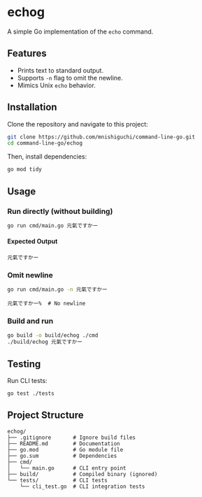 # echog

A simple Go implementation of the `echo` command.

## Features

- Prints text to standard output.
- Supports `-n` flag to omit the newline.
- Mimics Unix `echo` behavior.

## Installation

Clone the repository and navigate to this project:

```sh
git clone https://github.com/mnishiguchi/command-line-go.git
cd command-line-go/echog
```

Then, install dependencies:

```sh
go mod tidy
```

## Usage

### Run directly (without building)

```sh
go run cmd/main.go 元氣ですかー
```

#### Expected Output

```
元氣ですかー
```

### Omit newline

```sh
go run cmd/main.go -n 元氣ですかー
```

```
元氣ですかー%  # No newline
```

### Build and run

```sh
go build -o build/echog ./cmd
./build/echog 元氣ですかー
```

## Testing

Run CLI tests:

```sh
go test ./tests
```

## Project Structure

```
echog/
├── .gitignore       # Ignore build files
├── README.md        # Documentation
├── go.mod           # Go module file
├── go.sum           # Dependencies
├── cmd/
│   └── main.go      # CLI entry point
├── build/           # Compiled binary (ignored)
└── tests/           # CLI tests
    └── cli_test.go  # CLI integration tests
```
